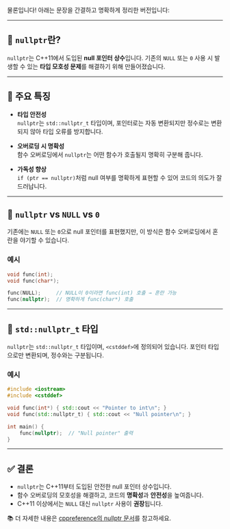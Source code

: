 물론입니다! 아래는 문장을 간결하고 명확하게 정리한 버전입니다:

---

## 🔹 `nullptr`란?

`nullptr`는 C++11에서 도입된 **null 포인터 상수**입니다. 기존의 `NULL` 또는 `0` 사용 시 발생할 수 있는 **타입 모호성 문제**를 해결하기 위해 만들어졌습니다.

---

## 🔸 주요 특징

- **타입 안전성**  
  `nullptr`는 `std::nullptr_t` 타입이며, 포인터로는 자동 변환되지만 정수로는 변환되지 않아 타입 오류를 방지합니다.

- **오버로딩 시 명확성**  
  함수 오버로딩에서 `nullptr`는 어떤 함수가 호출될지 명확히 구분해 줍니다.

- **가독성 향상**  
  `if (ptr == nullptr)`처럼 null 여부를 명확하게 표현할 수 있어 코드의 의도가 잘 드러납니다.

---

## 🔸 `nullptr` vs `NULL` vs `0`

기존에는 `NULL` 또는 `0`으로 null 포인터를 표현했지만, 이 방식은 함수 오버로딩에서 혼란을 야기할 수 있습니다.

### 예시

```cpp
void func(int);
void func(char*);

func(NULL);     // NULL이 0이라면 func(int) 호출 → 혼란 가능
func(nullptr);  // 명확하게 func(char*) 호출
```

---

## 🔹 `std::nullptr_t` 타입

`nullptr`는 `std::nullptr_t` 타입이며, `<cstddef>`에 정의되어 있습니다. 포인터 타입으로만 변환되며, 정수와는 구분됩니다.

### 예시

```cpp
#include <iostream>
#include <cstddef>

void func(int*) { std::cout << "Pointer to int\n"; }
void func(std::nullptr_t) { std::cout << "Null pointer\n"; }

int main() {
    func(nullptr);  // "Null pointer" 출력
}
```

---

## ✅ 결론

- `nullptr`는 C++11부터 도입된 안전한 null 포인터 상수입니다.
- 함수 오버로딩의 모호성을 해결하고, 코드의 **명확성**과 **안전성**을 높여줍니다.
- C++11 이상에서는 `NULL` 대신 `nullptr` 사용이 **권장**됩니다.

📚 더 자세한 내용은 [cppreference의 nullptr 문서](https://en.cppreference.com/w/cpp/language/nullptr)를 참고하세요.
